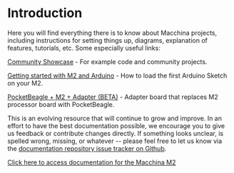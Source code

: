 # Introduction

Here you will find everything there is to know about Macchina projects, including instructions for setting things up, diagrams, explanation of features, tutorials, etc. Some especially useful links:

[Community Showcase](http://showcase.macchina.cc/) - For example code and community projects.

[Getting started with M2 and Arduino](http://docs.macchina.cc/m2/getting-started/arduino.html) - How to load the first Arduino Sketch on your M2.

[PocketBeagle + M2 + Adapter \(BETA\)](pocketbeagle-docs/pb_adapter.md) - Adapter board that replaces M2 processor board with PocketBeagle.

This is an evolving resource that will continue to grow and improve. In an effort to have the best documentation possible, we encourage you to give us feedback or contribute changes directly. If something looks unclear, is spelled wrong, missing, or whatever -- please feel free to let us know via the [documentation repository issue tracker on Github](https://github.com/macchina/docs/issues).

[Click here to access documentation for the Macchina M2](m2-docs/m2.md)


